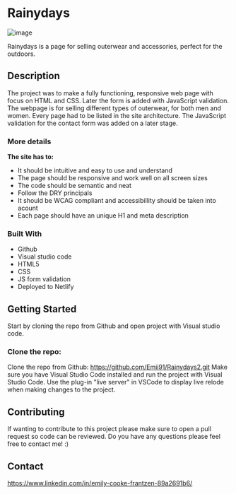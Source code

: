 # Rainydays

![image](https://user-images.githubusercontent.com/69647535/168572306-c7267827-a3fc-40ea-9f5f-995bbad3a4f2.png)

Rainydays is a page for selling outerwear and accessories, perfect for the outdoors.

## Description
The project was to make a fully functioning, responsive web page with focus on HTML and CSS. Later the form is added with JavaScript validation. The webpage is for selling different types of outerwear, for both men and women. Every page had to be listed in the site architecture. The JavaScript validation for the contact form was added on a later stage.

### More details 

<b> The site has to: </b>

- It should be intuitive and easy to use and understand
- The page should be responsive and work well on all screen sizes
- The code should be semantic and neat
- Follow the DRY principals
- It should be WCAG compliant and accessibillity should be taken into acount
- Each page should have an unique H1 and meta description 

### Built With
- Github
- Visual studio code
- HTML5
- CSS
- JS form validation
- Deployed to Netlify

## Getting Started
Start by cloning the repo from Github and open project with Visual studio code.

### Clone the repo:
Clone the repo from Github: https://github.com/Emii91/Rainydays2.git 
Make sure you have Visual Studio Code installed and run the project with Visual Studio Code.
Use the plug-in "live server" in VSCode to display live relode when making changes to the project.

## Contributing
If wanting to contribute to this project please make sure to open a pull request so code can be reviewed.
Do you have any questions please feel free to contact me! :)

## Contact
https://www.linkedin.com/in/emily-cooke-frantzen-89a2691b6/
